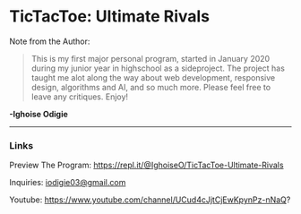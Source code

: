 # TicTacToe: Ultimate Rivals
Note from the Author:

>This is my first major personal program, started in January 2020 during my junior year in highschool as a sideproject. The project has taught me alot along the way about web development, responsive design, algorithms and AI, and so much more. Please feel free to leave any critiques. Enjoy!

**-Ighoise Odigie**

---

### Links
Preview The Program: https://repl.it/@IghoiseO/TicTacToe-Ultimate-Rivals

Inquiries: iodigie03@gmail.com

Youtube: https://www.youtube.com/channel/UCud4cJjtCjEwKpynPz-nNaQ?

